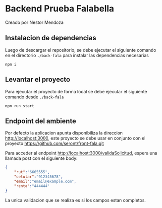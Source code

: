 # Backend Prueba Falabella

Creado por Nestor Mendoza

## Instalacion de dependencias

Luego de descargar el repositorio, se debe ejecutar el siguiente comando en el directorio `./back-fala` para instalar las dependencias necesarias

``` node
npm i
```

## Levantar el proyecto

Para ejecutar el proyecto de forma local se debe ejecutar el siguiente comando desde `./back-fala`

``` node
npm run start
```

## Endpoint del ambiente

Por defecto la aplicacion apunta disponibiliza la direccion <http://localhost:3000>, este proyecto se debe usar en conjunto con el proyecto <https://github.com/seront/front-fala.git>

Para acceder al endpoint <http://localhost:3000/validaSolicitud>, espera una llamada post con el siguiente body:

``` json
{
    "rut":"6665555",
    "celular":"912345678",
    "email":"email@example.com",
    "renta":"444444"
}
```

La unica validacion que se realiza es si los campos estan completos.
